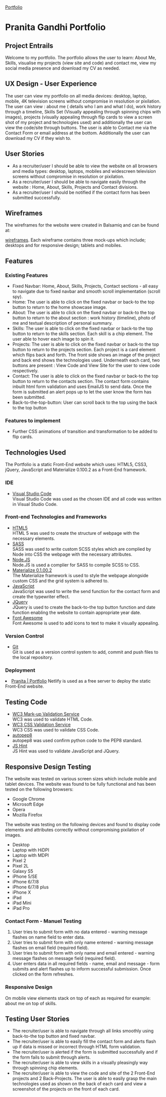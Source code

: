 [Portfolio](https://pranita-gandhi.netlify.com/)

# Pranita Gandhi Portfolio

## Project Entrails

<p> Welcome to my portfolio. The portfolio allows the user to learn: About Me, Skills, visualise my projects (view site and code) and contact me, view my social media presence and download my CV as needed.</p>

## UX Design - User Experience

<p> The user can view my portfolio on all media devices: desktop, laptop, mobile, 4K television screens without compromise in resolution or pixilation. The user can view : about me ( details who I am and what I do), work history through a timeline, Skills Set (Visually appealing through spinning chips with images), projects (visually appealing through flip cards to view a screen shot of my project and technologies used) and additionally the user can view the code/site through buttons. The user is able to Contact me via the Contact Form or email address at the bottom. Additionally the user can download my CV if they wish to.</p> 

## User Stories
<ul>
<li>As a recruiter/user I should be able to view the website on all browsers and media types: desktop, laptops, mobiles and widescreen television screens without compromise in resolution or pixilation.</li>
<li> As a recruiter/user I should be able to navigate easily through the website : Home, About, Skills, Projects and Contact divisions.</li>
<li> As a recruiter/user I should be notified if the contact form has been submitted successfully.</li>
</ul>

## Wireframes

<p> The wireframes for the website were created in Balsamiq and can be found at:

 [wireframes](). Each wireframe contains three mock-ups which include; desktops and for responsive design; tablets and mobiles.</p>

## Features

### Existing Features

<ul>
<li> Fixed Navbar: Home, About, Skills, Projects, Contact sections - all easy to navigate due to fixed navbar and smooth scroll implementation (scroll spy).</li>
<li> Home: The user is able to click on the fixed navbar or back-to the top button to return to the home showcase image.</li>
<li> About: The user is able to click on the fixed navbar or back-to the top button to return to the about section : work history (timeline), photo of me and textual description of personal summary.</li>
<li> Skills: The user is able to click on the fixed navbar or back-to the top button to return to the skills section. Each skill is a chip element. The user able to hover each image to spin it. </li>
<li> Projects: The user is able to click on the fixed navbar or back-to the top button to return to the projects section. Each project is a card element which flips back and forth. The front side shows an image of the project and back end shows the technologies used. Underneath each card, two buttons are present : View Code and View Site for the user to view code  respectively.</li>
<li>Contact: The user is able to click on the fixed navbar or back-to the top button to return to the contacts section. The contact form contains inbuilt html form validation and uses EmailJS to send data. Once the form is submitted an alert pops up to let the user know the form has been submitted.</li>
<li> Back-to-the-top-button: User can scroll back to the top using the back to the top button </li> 
</ul>

### Features to implement
<ul>
<li> Further CSS animations of transition and transformation to be added to flip cards. </li>
</ul>

## Technologies Used

<p> The Portfolio is a static Front-End website which uses: HTML5, CSS3, jQuery, JavaScript and Materialize 0.100.2 as a Front-End framework. </p>

### IDE

<ul>
<li><a href="https://code.visualstudio.com/">Visual Studio Code</a></li>Visual Studio Code was used as the chosen IDE and all code was written in Visual Studio Code.
</ul>

### Front-end Technologies and Frameworks

<ul>

<li><a href="https://developer.mozilla.org/en-US/docs/Web/Guide/HTML/HTML5"> HTML5 </a></li> HTML 5 was used to create the structure of webpage with the necessary elements.
<li><a href="https://www.w3.org/Style/CSS/Overview.en.html"> SASS </a></li> SASS was used to write custom SCSS styles which are complied by Node into CSS the webpage with the necessary attributes.
<li><a href="https://nodejs.org/en/"> Node.JS </a></li> Node.JS is used a complier for SASS to compile SCSS to CSS.
<li><a href="https://materializecss.com/"> Materialize 0.1.00.2 </a> </li>  The Materialize framework is used to style the webpage alongside custom CSS and the grid system is adhered to.
<li><a href ="https://www.javascript.com/">JavaScript</a></li> JavaScript was used to write the send function for the contact form and create the typewriter effect.
<li><a href = "https://jquery.com/">JQuery</a></li>JQuery is used to create the back-to-the top button function and date function enabling the website to contain appropriate year date. 
<li><a href="https://fontawesome.com/">Font Awesome</a></li> Font Awesome is used to add icons to text to make it visually appealing.

</ul>

### Version Control

<ul>

<li><a href = "https://git-scm.com/">Git</a></li>Git is used as a version control system to add, commit and push files to the local repository.

</ul>

### Deployment

<li><a href ="https://pranita-gandhi.netlify.com/">Pranita | Portfolio</a> Netlify is used as a free server to deploy the static Front-End website. 


## Testing Code

<ul>

<li><a href = "https://validator.w3.org/">WC3 Mark-up Validation Service</a></li> WC3 was used to validate HTML Code.
<li><a href = "https://jigsaw.w3.org/css-validator/">WC3 CSS Validation Service</a></li> WC3 CSS was used to validate CSS Code.
<li><a href ="https://pypi.org/project/autopep8/">autopep8</a></li> autopep8 was used confirm python code to the PEP8 standard. 
<li><a href = "https://jshint.com/">JS Hint</a></li>JS Hint was used to validate JavaScript and JQuery.

</ul>

## Responsive Design Testing

The website was tested on various screen sizes which include mobile and tablet devices. The website was found to be fully functional and has been tested on the following browsers:

<ul>
<li>Google Chrome </li>
<li> Microsoft Edge </li>
<li> Opera</li>
<li> Mozilla Firefox</li>
</ul>

The website was testing on the following devices and found to display code elements and attributes correctly without compromising pixilation of images. 

<ul>
<li> Desktop </li>
<li> Laptop with HiDPI</li>
<li> Laptop with MDPI </li>
<li> Pixel 2 </li>
<li> Pixel 2L </li>
<li> Galaxy S5 </li>
<li> iPhone 5/SE  </li>
<li> iPhone 6/7/8 </li>
<li> iPhone 6/7/8 plus </li>
<li> iPhone X </li>
<li> iPad </li>
<li> iPad Mini </li>
<li> iPad Pro </li>
</ul>

### Contact Form - Manuel Testing

<ol>
<li> User tries to submit form with no data entered - warning message flashes on name field to enter data.</li>
<li> User tries to submit form with only name entered - warning message flashes on email field (required field).</li>
<li> User tries to submit form with only name and email entered - warning message flashes on message field (required field).</li>
<li> User enters data in all required fields - name, email and message - form submits and alert flashes up to inform successful submission. Once clicked on the form refreshes. </li>
</ol>

### Responsive Design

<p>On mobile view elements stack on top of each as required for example: about me on top of skills. </p>

## Testing User Stories

<ul>
<li> The recruiter/user is able to navigate through all links smoothly using back-to-the top button and fixed navbar. </li>
<li> The recruiter/user is able to easily fill the contact form and alerts flash up if data is missed or incorrect through HTML form validation. </li>
<li> The recruiter/user is alerted if the form is submitted successfully and if the form fails to submit through alerts. </li>
<li> The recruiter/user is able to view skills in a visually pleasingly way through spinning chip elements.</li>
<li> The recruiter/user is able to view the code and site of the 2 Front-End projects and 2 Back-Projects. The user is able to easily grasp the main technologies used as shown on the back of each card and view a screenshot of the projects on the front of each card.</li>
<ul>

